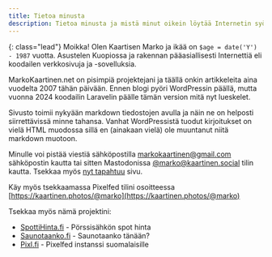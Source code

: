 ```yaml
---
title: Tietoa minusta
description: Tietoa minusta ja mistä minut oikein löytää Internetin syövereistä sekä miten minuun saa yhteyttä.
---
```


{: class="lead"}
Moikka! Olen Kaartisen Marko ja ikää on `$age = date('Y') - 1987` vuotta. Asustelen Kuopiossa ja rakennan pääasiallisesti Internettiä eli koodailen verkkosivuja ja -sovelluksia.

MarkoKaartinen.net on pisimpiä projektejani ja täällä onkin artikkeleita aina vuodelta 2007 tähän päivään. Ennen blogi pyöri WordPressin päällä, mutta vuonna 2024 koodailin Laravelin päälle tämän version mitä nyt lueskelet.

Sivusto toimii nykyään markdown tiedostojen avulla ja näin ne on helposti siirrettävissä minne tahansa. Vanhat WordPressistä tuodut kirjoitukset on vielä HTML muodossa sillä en (ainakaan vielä) ole muuntanut niitä markdown muotoon.

Minulle voi pistää viestiä sähköpostilla [markokaartinen@gmail.com](mailto:markokaartinen@gmail.com) sähköpostin kautta tai sitten Mastodonissa [@marko@kaartinen.social](https://kaartinen.social/@marko) tilin kautta. Tsekkaa myös [nyt tapahtuu](/nyt) sivu.

Käy myös tsekkaamassa Pixelfed tilini osoitteessa [https://kaartinen.photos/@marko](https://kaartinen.photos/@marko)

Tsekkaa myös nämä projektini:

* [SpottiHinta.fi](https://spottihinta.fi) - Pörssisähkön spot hinta
* [Saunotaanko.fi](https://saunotaanko.fi) - Saunotaanko tänään?
* [Pixl.fi](https://pixl.fi) - Pixelfed instanssi suomalaisille

